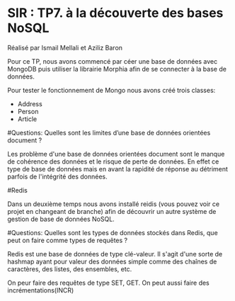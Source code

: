 # SIR : TP7. à la découverte des bases NoSQL

  Réalisé par Ismail Mellali et Aziliz Baron

Pour ce TP, nous avons commencé par céer une base de données avec MongoDB puis utiliser la librairie Morphia afin de se connecter
à la base de données.

Pour tester le fonctionnement de Mongo nous avons créé trois classes: 

- Address
- Person
- Article 

#Questions: Quelles sont les limites d’une base de données orientées document ?

Les problème d'une base de données orientées document sont le manque de cohérence des données et le risque de perte de données.
En effet ce type de base de données mais en avant la rapidité de réponse au détriment parfois de l'intégrité des données.

#Redis

Dans un deuxième temps nous avons installé reidis (vous pouvez voir ce projet en changeant de branche) afin de découvrir un autre
système de gestion de base de données NoSQL.

#Questions: Quelles sont les types de données stockés dans Redis, que peut on faire comme types de requêtes ?

Redis est une base de données de type clé-valeur. Il s'agit d'une sorte de hashmap ayant pour valeur des données simple comme des
chaînes de caractères, des listes, des ensembles, etc.

On peur faire des requêtes de type SET, GET. On peut aussi faire des incrémentations(INCR)
